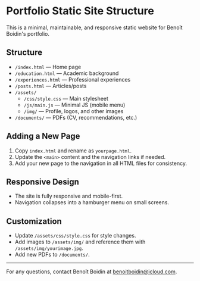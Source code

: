 # Portfolio Static Site Structure

This is a minimal, maintainable, and responsive static website for Benoît Boidin's portfolio.

## Structure

- `/index.html` — Home page
- `/education.html` — Academic background
- `/experiences.html` — Professional experiences
- `/posts.html` — Articles/posts
- `/assets/`
  - `/css/style.css` — Main stylesheet
  - `/js/main.js` — Minimal JS (mobile menu)
  - `/img/` — Profile, logos, and other images
- `/documents/` — PDFs (CV, recommendations, etc.)

## Adding a New Page
1. Copy `index.html` and rename as `yourpage.html`.
2. Update the `<main>` content and the navigation links if needed.
3. Add your new page to the navigation in all HTML files for consistency.

## Responsive Design
- The site is fully responsive and mobile-first.
- Navigation collapses into a hamburger menu on small screens.

## Customization
- Update `/assets/css/style.css` for style changes.
- Add images to `/assets/img/` and reference them with `/assets/img/yourimage.jpg`.
- Add new PDFs to `/documents/`.

---

For any questions, contact Benoît Boidin at [benoitboidin@icloud.com](mailto:benoitboidin@icloud.com).
